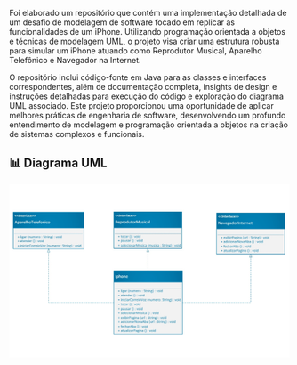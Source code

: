 Foi elaborado um repositório que contém uma implementação detalhada de um desafio de modelagem de software focado em replicar as funcionalidades de um iPhone. Utilizando programação orientada a objetos e técnicas de modelagem UML, o projeto visa criar uma estrutura robusta para simular um iPhone atuando como Reprodutor Musical, Aparelho Telefônico e Navegador na Internet. 

O repositório inclui código-fonte em Java para as classes e interfaces correspondentes, além de documentação completa, insights de design e instruções detalhadas para execução do código e exploração do diagrama UML associado. Este projeto proporcionou uma oportunidade de aplicar melhores práticas de engenharia de software, desenvolvendo um profundo entendimento de modelagem e programação orientada a objetos na criação de sistemas complexos e funcionais.


## 📊 Diagrama UML
<p align="center">
  <img src="lib/img/diagrama-de-classes-Iphone.jpg" alt="Diagrama de Classes">
</p>
